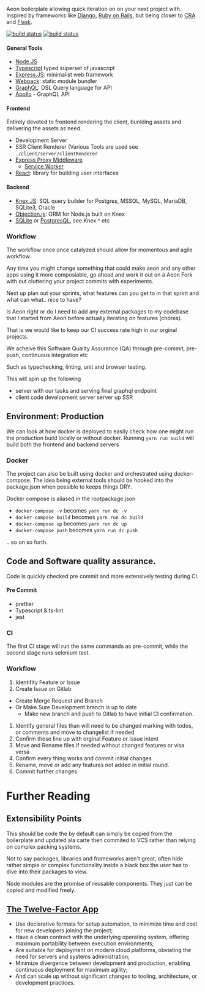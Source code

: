 Aeon boilerplate allowing quick iteration on on your next project with. Inspired by frameworks like [Django](https://www.djangoproject.com/), [Ruby on Rails](https://rubyonrails.org/), but being closer to [CRA](https://github.com/facebook/create-react-app) and [Flask](http://flask.pocoo.org/).


[![build status](https://gitlab.com/ncrmro/aeon/badges/master/build.svg)](https://gitlab.com/ncrmro/aeon/commits/master)
[![build status](https://gitlab.com/ncrmro/aeon/badges/development/build.svg)](https://gitlab.com/ncrmro/aeon/commits/development)

#### General Tools

* [Node.JS](https://nodejs.org/en/)
* [Typescript](https://www.typescriptlang.org/) typed superset of javascript
* [Express.JS](http://expressjs.com): minimalist web framework
* [Webpack](https://webpack.js.org/): static module bundler
* [GraphQL](https://graphql.org/): DSL Query language for API
* [Apollo](https://www.apollographql.com) - GraphQL API


#### Frontend
Entirely devoted to frontend rendering the client, bunlding assets and delivering the assets as need.

* Development Server
* SSR Client Renderer (Various Tools are used see `./client/server/clientRenderer`
* [Express Proxy Middleware](https://github.com/chimurai/http-proxy-middleware)
  * [Service Worker](https://github.com/NekR/offline-plugin)
* [React](https://reactjs.org/): library for building user interfaces

#### Backend
* [Knex.JS](https://knexjs.org/): SQL query builder for Postgres, MSSQL, MySQL, MariaDB, SQLite3, Oracle
* [Objection.js]( ): ORM for Node.js built on Knex
* [SQLite](https://sqlite.org/index.html) or [PostgresQL](https://www.postgresql.org), see Knex ^ etc

### Workflow

The workflow once once catalyzed should allow for momentous and agile workflow.

Any time you might change something that could make aeon and any other apps using it more composiable,
go ahead and work it out on a Aeon Fork with out cluttering your project commits with experiments.

Next up plan out your sprints, what features can you get to in that sprint and what can what.. nice to have?

Is Aeon right or do I need to add any external packages to my codebase that I started from Aeon before actually iterating on features (chores).

That is we would like to keep our CI success rate high in our orginal projects.

We acheive this Software Quality Assurance (QA) through pre-commit, pre-push, continuous integration etc

Such as typechecking, linting, unit and browser testing.




This will spin up the following
* server with our tasks and serving final graphql endpoint
* client code development server server up SSR

## Environment: Production
We can look at how docker is deployed to easily check how one might run the production build locally or without docker.
Running `yarn run build` will build both the frontend and backend servers

### Docker
The project can also be built using docker and orchestrated using docker-compose. The idea being external tools should be hooked into the package.json when possible to keeps things DRY.

Docker compose is aliased in the rootpackage.json

* `docker-compose -v` becomes `yarn run dc -v`
* `docker-compose build` becomes `yarn run dc build`
* `docker-compose up` becomes `yarn run dc up`
* `docker-compose push` becomes `yarn run dc push`

.. so on so forth.

## Code and Software quality assurance.
Code is quickly checked pre commit and more extensively testing during CI.

#### Pre Commit
* prettier
* Typescript & ts-lint
* jest

### CI
The first CI stage will run the same commands as pre-commit, while the second stage runs selenium test.

### Workflow

1. Identifity Feature or Issue
1. Create Issue on Gitlab
  * Create Merge Request and Branch
  * Or Make Sure Development branch is up to date
    * Make new branch and push to Gitlab to have initial CI confirmation.
1. Identify general files than will need to be changed marking with todos, or comments and move to changelist if needed
1. Confirm these line up with orginal Feature or Issue intent
1. Move and Rename files if needed without changed features or visa versa
1. Confirm every thing works and commit initial changes
1. Rename, move or add any features not added in initial round.
1. Commit further changes

# Further Reading

## Extensibility Points
This should be code the by default can simply be copied from the boilerplate and updated ala carte then commited to VCS rather than
relying on complex packing systems.

Not to say packages, libraries and frameworks aren't great, often hide rather simple or
complex functionality inside a black box the user has to dive into their packages to view.

Node modules are the promise of reusable components. They just can be copied and modified freely.

## [The Twelve-Factor App](https://12factor.net)

* Use declarative formats for setup automation, to minimize time and cost for new developers joining the project;
* Have a clean contract with the underlying operating system, offering maximum portability between execution environments;
* Are suitable for deployment on modern cloud platforms, obviating the need for servers and systems administration;
* Minimize divergence between development and production, enabling continuous deployment for maximum agility;
* And can scale up without significant changes to tooling, architecture, or development practices.
